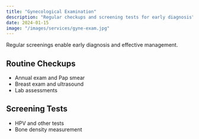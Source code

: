 ```yaml
---
title: "Gynecological Examination"
description: "Regular checkups and screening tests for early diagnosis"
date: 2024-01-15
image: "/images/services/gyne-exam.jpg"
---
```


Regular screenings enable early diagnosis and effective management.

## Routine Checkups

- Annual exam and Pap smear
- Breast exam and ultrasound
- Lab assessments

## Screening Tests

- HPV and other tests
- Bone density measurement


